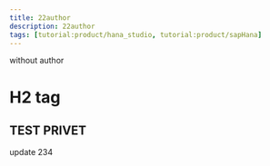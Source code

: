 ```yaml
---
title: 22author
description: 22author
tags: [tutorial:product/hana_studio, tutorial:product/sapHana]
---
```

without author
# H2 tag

## TEST PRIVET

update
234
